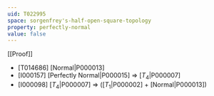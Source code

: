 ```yaml
---
uid: T022995
space: sorgenfrey's-half-open-square-topology
property: perfectly-normal
value: false
---
```

[[Proof]]

* [T014686] [Normal|P000013]
* [I000157] [Perfectly Normal|P000015] => [$T_4$|P000007]
* [I000098] [$T_4$|P000007] => ([$T_1$|P000002] + [Normal|P000013])

